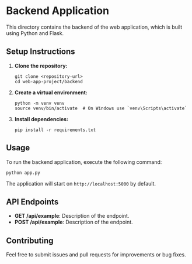 # Backend Application

This directory contains the backend of the web application, which is built using Python and Flask.

## Setup Instructions

1. **Clone the repository:**
   ```
   git clone <repository-url>
   cd web-app-project/backend
   ```

2. **Create a virtual environment:**
   ```
   python -m venv venv
   source venv/bin/activate  # On Windows use `venv\Scripts\activate`
   ```

3. **Install dependencies:**
   ```
   pip install -r requirements.txt
   ```

## Usage

To run the backend application, execute the following command:

```
python app.py
```

The application will start on `http://localhost:5000` by default.

## API Endpoints

- **GET /api/example**: Description of the endpoint.
- **POST /api/example**: Description of the endpoint.

## Contributing

Feel free to submit issues and pull requests for improvements or bug fixes.